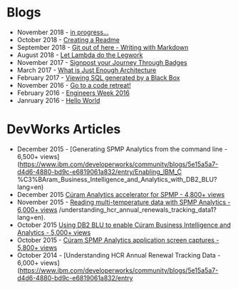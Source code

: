 

 # Blogs
 * November 2018 - [in progress...](./posts/README-blog-Oct-2018.md)
 * October 2018 - [Creating a Readme](./posts/README-blog-Oct-2018.md)
 * September 2018 - [Git out of here - Writing with Markdown](http://ramblingsofanthony.blogspot.com/2018/09/git-out-of-here-writing-simple-readmes.html)
 * August 2018 - [Let Lambda do the Legwork](http://ramblingsofanthony.blogspot.com/2018/08/let-lambda-do-legwork.html)
 * November 2017 - [Signpost your Journey Through Badges](http://ramblingsofanthony.blogspot.com/2017/11/signpost-your-journey-through-badges.html)
 * March 2017 - [What is Just Enough Architecture](http://ramblingsofanthony.blogspot.com/2017/03/what-is-just-enough-architecture.html)
 * February 2017 - [Viewing SQL generated by a Black Box](http://ramblingsofanthony.blogspot.com/2017/02/viewing-sql-generated-by-black-box.html)
 * November 2016 - [Go to a code retreat!](http://ramblingsofanthony.blogspot.com/search?updated-max=2017-02-22T03:42:00-08:00&max-results=7)
 * February 2016 - [Engineers Week 2016](http://ramblingsofanthony.blogspot.com/2016/03/engineers-week-2016.html)
 * Janruary 2016 - [Hello World](http://ramblingsofanthony.blogspot.com/2016/01/hello-world.html)


# DevWorks Articles

 * December 2015 - [Generating SPMP Analytics from the command line - 6,500+ views](https://www.ibm.com/developerworks/community/blogs/5e15a5a7-d4d6-4880-bd9c-e6819061a832/entry/Enabling_IBM_C
 %C3%BAram_Business_Intelligence_and_Analytics_with_DB2_BLU?lang=en)
 * December 2015 [Cúram Analytics accelerator for SPMP - 4,800+ views](https://www.ibm.com/developerworks/community/blogs/5e15a5a7-d4d6-4880-bd9c-e6819061a832/entry/GeneratingSPMPAnalyticsFromTheCommandLine?lang=en)
  *  November 2015 - [Reading multi-temperature data with SPMP Analytics - 6,000+ views](https://www.ibm.com/developerworks/community/blogs/5e15a5a7-d4d6-4880-bd9c-e6819061a832/entry/ReadingMultiTemperatureDataWith-SPMPAnalytics?lang=en)
/understanding_hcr_annual_renewals_tracking_data1?lang=en).
 *   October 2015 [Using DB2 BLU to enable Cúram Business Intelligence and Analytics - 5,000+ views](https://www.ibm.com/developerworks/community/blogs/5e15a5a7-d4d6-4880-bd9c-e6819061a832/entry/Enabling_IBM_C%C3%BAram_Business_Intelligence_and_Analytics_with_DB2_BLU?lang=en)
*  October 2015 - [Cúram SPMP Analytics application screen captures - 5,800+ views](https://www.ibm.com/developerworks/community/blogs/5e15a5a7-d4d6-4880-bd9c-e6819061a832/entry/IBMC%C3%BAramSPMPAnalytics_ApplicationScreenCaptures?lang=en)
  *  October 2014 - [Understanding HCR Annual Renewal Tracking Data - 6,000+ views](https://www.ibm.com/developerworks/community/blogs/5e15a5a7-d4d6-4880-bd9c-e6819061a832/entry
